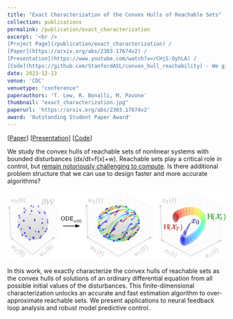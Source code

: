 ```yaml
---
title: "Exact Characterization of the Convex Hulls of Reachable Sets"
collection: publications
permalink: /publication/exact_characterization
excerpt: '<br />
[Project Page](/publication/exact_characterization) / 
[Paper](https://arxiv.org/abs/2303.17674v2) / 
[Presentation](https://www.youtube.com/watch?v=rCHjS-OyhLA) / 
[Code](https://github.com/StanfordASL/convex_hull_reachability) - We give a finite-dimensional characterization of the convex hulls of reachable sets of nonlinear systems (dx/dt=f(x)+w).'
date: 2023-12-13
venue: 'CDC'
venuetype: "conference"
paperauthors: 'T. Lew, R. Bonalli, M. Pavone'
thumbnail: "exact_characterization.jpg"
paperurl: 'https://arxiv.org/abs/2303.17674v2'
award: 'Outstanding Student Paper Award'
---
```


[[Paper](https://arxiv.org/abs/2303.17674v2)] 
[[Presentation](https://www.youtube.com/watch?v=rCHjS-OyhLA)] 
[[Code](https://github.com/StanfordASL/convex_hull_reachability)] 


We study the convex hulls of reachable sets of nonlinear systems with bounded disturbances (dx/dt=f(x)+w). Reachable sets play a critical role in control, but [remain notoriously challenging to compute](/publication/randup). Is there additional problem structure that we can use to design faster and more accurate algorithms?

<p style="text-align:center;"><img src="/images/exact_characterization_full.jpg" width="800"></p>

In this work, we exactly characterize the convex hulls of reachable sets as the convex hulls of solutions of an ordinary differential equation from all possible initial values of the disturbances. This finite-dimensional characterization unlocks an accurate and fast estimation algorithm to over-approximate reachable sets. We present applications to neural feedback loop analysis and robust model predictive control.